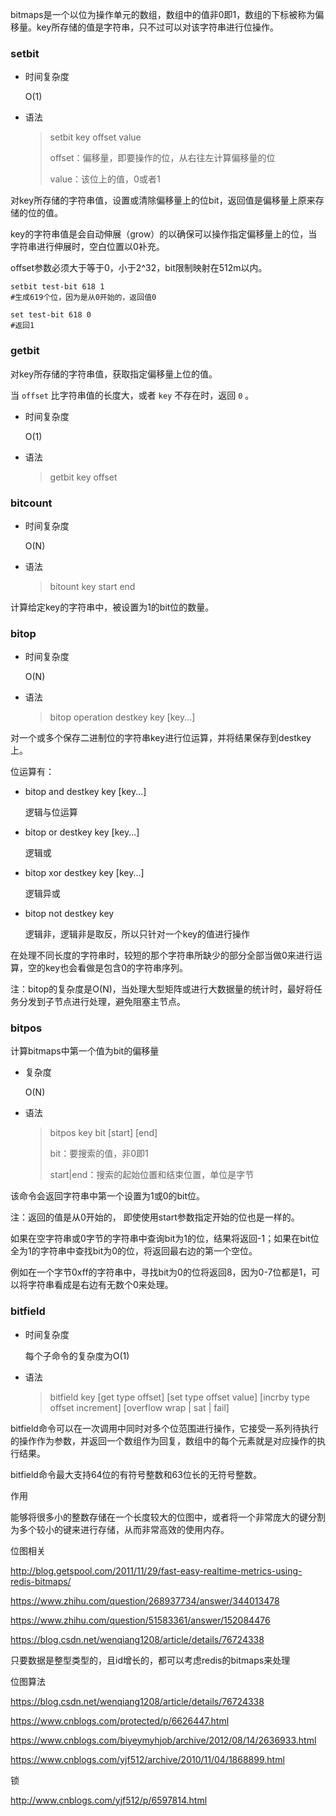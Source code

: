 bitmaps是一个以位为操作单元的数组，数组中的值非0即1，数组的下标被称为偏移量。key所存储的值是字符串，只不过可以对该字符串进行位操作。



### setbit

- 时间复杂度

  O(1)

- 语法

  > setbit  key offset  value
  >
  > offset：偏移量，即要操作的位，从右往左计算偏移量的位
  >
  > value：该位上的值，0或者1

对key所存储的字符串值，设置或清除偏移量上的位bit，返回值是偏移量上原来存储的位的值。

key的字符串值是会自动伸展（grow）的以确保可以操作指定偏移量上的位，当字符串进行伸展时，空白位置以0补充。

offset参数必须大于等于0，小于2^32，bit限制映射在512m以内。

```
setbit test-bit 618 1
#生成619个位，因为是从0开始的，返回值0

set test-bit 618 0
#返回1
```



### getbit

对key所存储的字符串值，获取指定偏移量上位的值。

当 `offset` 比字符串值的长度大，或者 `key` 不存在时，返回 `0` 。 

- 时间复杂度

  O(1)

- 语法

  > getbit  key  offset



### bitcount

- 时间复杂度

  O(N)

- 语法

  > bitount   key  start  end

计算给定key的字符串中，被设置为1的bit位的数量。



### bitop

- 时间复杂度

  O(N)

- 语法

  > bitop  operation  destkey  key  [key...]

对一个或多个保存二进制位的字符串key进行位运算，并将结果保存到destkey上。

位运算有：

- bitop  and  destkey  key  [key...]

  逻辑与位运算

- bitop  or  destkey  key  [key...]

  逻辑或

- bitop  xor  destkey  key  [key...]

  逻辑异或

- bitop  not  destkey  key 

  逻辑非，逻辑非是取反，所以只针对一个key的值进行操作

在处理不同长度的字符串时，较短的那个字符串所缺少的部分全部当做0来进行运算，空的key也会看做是包含0的字符串序列。



注：bitop的复杂度是O(N)，当处理大型矩阵或进行大数据量的统计时，最好将任务分发到子节点进行处理，避免阻塞主节点。



### bitpos

计算bitmaps中第一个值为bit的偏移量

- 复杂度

  O(N)

- 语法

  > bitpos  key  bit  \[start]  [end]
  >
  > bit：要搜索的值，非0即1
  >
  > start|end：搜索的起始位置和结束位置，单位是字节

该命令会返回字符串中第一个设置为1或0的bit位。

注：返回的值是从0开始的， 即使使用start参数指定开始的位也是一样的。



如果在空字符串或0字节的字符串中查询bit为1的位，结果将返回-1；如果在bit位全为1的字符串中查找bit为0的位，将返回最右边的第一个空位。

例如在一个字节0xff的字符串中，寻找bit为0的位将返回8，因为0-7位都是1，可以将字符串看成是右边有无数个0来处理。



### bitfield

- 时间复杂度

  每个子命令的复杂度为O(1)

- 语法

  > bitfield  key  \[get  type offset]  \[set  type  offset  value]  \[incrby  type  offset  increment]  \[overflow  wrap | sat | fail]

bitfield命令可以在一次调用中同时对多个位范围进行操作，它接受一系列待执行的操作作为参数，并返回一个数组作为回复，数组中的每个元素就是对应操作的执行结果。



bitfield命令最大支持64位的有符号整数和63位长的无符号整数。



作用

能够将很多小的整数存储在一个长度较大的位图中，或者将一个非常庞大的键分割为多个较小的键来进行存储，从而非常高效的使用内存。





位图相关

http://blog.getspool.com/2011/11/29/fast-easy-realtime-metrics-using-redis-bitmaps/

https://www.zhihu.com/question/268937734/answer/344013478

https://www.zhihu.com/question/51583361/answer/152084476

https://blog.csdn.net/wenqiang1208/article/details/76724338



只要数据是整型类型的，且id增长的，都可以考虑redis的bitmaps来处理

位图算法

https://blog.csdn.net/wenqiang1208/article/details/76724338

https://www.cnblogs.com/protected/p/6626447.html

https://www.cnblogs.com/biyeymyhjob/archive/2012/08/14/2636933.html

https://www.cnblogs.com/yjf512/archive/2010/11/04/1868899.html

锁

http://www.cnblogs.com/yjf512/p/6597814.html